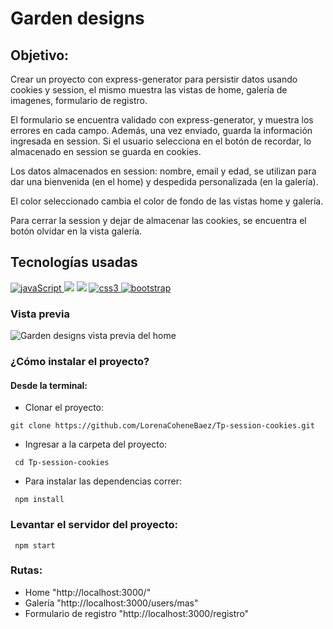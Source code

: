 # Garden designs

## Objetivo:

Crear un proyecto con express-generator para persistir datos usando cookies y session, el mismo muestra las vistas de home, galería de imagenes, formulario de registro.

El formulario se encuentra validado con express-generator, y muestra los errores en cada campo. Además, una vez enviado, guarda la información ingresada en session. Si el usuario selecciona en el botón de recordar, lo almacenado en session se guarda en cookies.

Los datos almacenados en session: nombre, email y edad, se utilizan para dar una bienvenida (en el home) y despedida personalizada (en la galería).

El color seleccionado cambia el color de fondo de las vistas home y galería.

Para cerrar la session y dejar de almacenar las cookies, se encuentra el botón olvidar en la vista galería.

## Tecnologías usadas


<p align="left">
 <!–– JAVASCRIPT ––>
<a href=https://developer.mozilla.org/en-US/docs/Web/JavaScript" target="_blank" data-bs-toggle="tooltip" title="JavaScript"> <img src="https://img.shields.io/badge/JavaScript-323330?style=for-the-badge&logo=javascript&logoColor=F7DF1E" alt="javaScript"/> </a>
<!-- EXPRESS -->
<a href="https://developer.mozilla.org/es/docs/Learn/Server-side/Express_Nodejs/Introduction" alt="Express Js" ><img src= "https://img.shields.io/badge/Express.js-000000?style=for-the-badge&logo=express&logoColor=white" /></a>
<!-- JSON -->
<a href="https://www.w3schools.com/whatis/whatis_json.asp" alt="Express Js" ><img src= "https://img.shields.io/badge/json-5E5C5C?style=for-the-badge&logo=json&logoColor=white" /></a>
<!–– CSS ––>
<a href="https://www.w3schools.com/css/" target="_blank" data-bs-toggle="tooltip" title="CSS3"> <img src="https://img.shields.io/badge/CSS3-1572B6?style=for-the-badge&logo=css3&logoColor=white" alt="css3"/> </a>
<!–– BOOTSTRAP ––>
<a href="https://getbootstrap.com" target="_blank" data-bs-toggle="tooltip" title="Bootstrap"> <img src="https://img.shields.io/badge/Bootstrap-563D7C?style=for-the-badge&logo=bootstrap&logoColor=white" alt="bootstrap"/></a>
  </p>

### Vista previa
![Garden designs vista previa del home](https://github.com/LorenaCoheneBaez/crud-manipulacion-datos-db/blob/[master]/public/images/home-preview-garden.jpeg?raw=true)

### ¿Cómo instalar el proyecto?

#### Desde la terminal:

- Clonar el proyecto:

```
git clone https://github.com/LorenaCoheneBaez/Tp-session-cookies.git
```

- Ingresar a la carpeta del proyecto:

````
 cd Tp-session-cookies
````

- Para instalar las dependencias correr: 

````
 npm install
````

### Levantar el servidor del proyecto: 

````
 npm start
````

### Rutas:

- Home "http://localhost:3000/"
- Galería "http://localhost:3000/users/mas"
- Formulario de registro "http://localhost:3000/registro"
